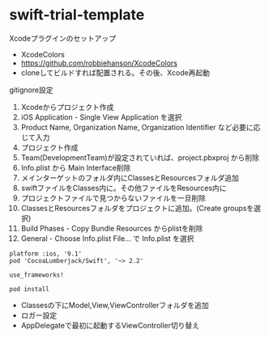 # swift-trial-template

Xcodeプラグインのセットアップ
- XcodeColors
- https://github.com/robbiehanson/XcodeColors
- cloneしてビルドすれば配置される。その後、Xcode再起動

gitignore設定

1. Xcodeからプロジェクト作成
1. iOS Application - Single View Application を選択
1. Product Name, Organization Name, Organization Identifier など必要に応じて入力
1. プロジェクト作成
1. Team(DevelopmentTeam)が設定されていれば、project.pbxproj から削除
1. Info.plist から Main Interface削除
1. メインターゲットのフォルダ内にClassesとResourcesフォルダ追加
1. swiftファイルをClasses内に。その他ファイルをResources内に
1. プロジェクトファイルで見つからないファイルを一旦削除
1. ClassesとResourcesフォルダをプロジェクトに追加。(Create groupsを選択)
1. Build Phases - Copy Bundle Resources からplistを削除
1. General - Choose Info.plist File... で Info.plist を選択

```Podfile
platform :ios, '9.1'
pod 'CocoaLumberjack/Swift', '~> 2.2'

use_frameworks!
```

```terminal
pod install
```

- Classesの下にModel,View,ViewControllerフォルダを追加
- ロガー設定
- AppDelegateで最初に起動するViewController切り替え
